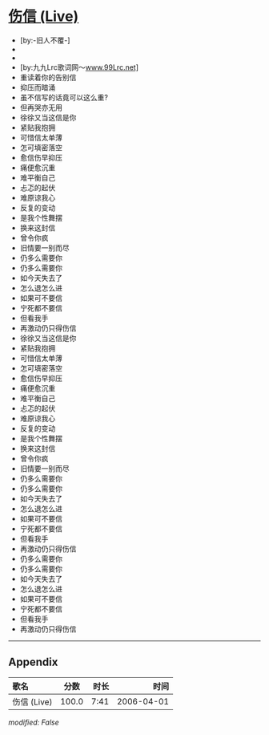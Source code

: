 # [伤信 (Live)](https://music.163.com/song?id=65863)

* [by:-旧人不覆-]
* 
* 
* [by:九九Lrc歌词网～www.99Lrc.net]
* 重读着你的告别信
* 抑压而暗涌
* 虽不信写的话竟可以这么重?
* 但再哭亦无用
* 徐徐又当这信是你
* 紧贴我抱拥
* 可惜信太单薄
* 怎可填密落空
* 愈信伤早抑压
* 痛便愈沉重
* 难平衡自己
* 忐忑的起伏
* 难原谅我心
* 反复的变动
* 是我个性舞摆
* 换来这封信
* 曾令你疯
* 旧情要一别而尽
* 仍多么需要你
* 仍多么需要你
* 如今天失去了
* 怎么退怎么进
* 如果可不要信
* 宁死都不要信
* 但看我手
* 再激动仍只得伤信
* 徐徐又当这信是你
* 紧贴我抱拥
* 可惜信太单薄
* 怎可填密落空
* 愈信伤早抑压
* 痛便愈沉重
* 难平衡自己
* 忐忑的起伏
* 难原谅我心
* 反复的变动
* 是我个性舞摆
* 换来这封信
* 曾令你疯
* 旧情要一别而尽
* 仍多么需要你
* 仍多么需要你
* 如今天失去了
* 怎么退怎么进
* 如果可不要信
* 宁死都不要信
* 但看我手
* 再激动仍只得伤信
* 仍多么需要你
* 仍多么需要你
* 如今天失去了
* 怎么退怎么进
* 如果可不要信
* 宁死都不要信
* 但看我手
* 再激动仍只得伤信


---

## Appendix

|歌名|分数|时长|时间|
|:---|:---:|---:|---:|
|伤信 (Live)|100.0|7:41|2006-04-01

*modified: False*